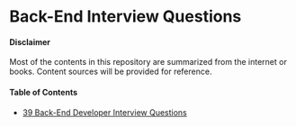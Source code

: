 # Back-End Interview Questions

#### Disclaimer

Most of the contents in this repository are summarized from the internet or
books. Content sources will be provided for reference.

#### Table of Contents

- [39 Back-End Developer Interview Questions](/backend/39%20Back-End%20Developer%20Interview%20Questions/)
